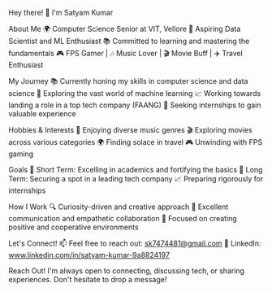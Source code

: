 Hey there! 👋 I'm Satyam Kumar


About Me
🌍 Computer Science Senior at VIT, Vellore
🚀 Aspiring Data Scientist and ML Enthusiast
📚 Committed to learning and mastering the fundamentals
🎮 FPS Gamer | 🎶 Music Lover | 🎬 Movie Buff | ✈️ Travel Enthusiast

My Journey
📚 Currently honing my skills in computer science and data science
🔭 Exploring the vast world of machine learning
📈 Working towards landing a role in a top tech company (FAANG)
🌟 Seeking internships to gain valuable experience

Hobbies & Interests
🎵 Enjoying diverse music genres
🎬 Exploring movies across various categories
🌍 Finding solace in travel
🎮 Unwinding with FPS gaming

Goals
🎯 Short Term: Excelling in academics and fortifying the basics
🚀 Long Term: Securing a spot in a leading tech company
📈 Preparing rigorously for internships

How I Work
🔍 Curiosity-driven and creative approach
🤝 Excellent communication and empathetic collaboration
🌟 Focused on creating positive and cooperative environments

Let's Connect!
📫 Feel free to reach out: sk7474481@gmail.com
🔗 LinkedIn: www.linkedin.com/in/satyam-kumar-9a8824197

Reach Out!
I'm always open to connecting, discussing tech, or sharing experiences. Don't hesitate to drop a message!

